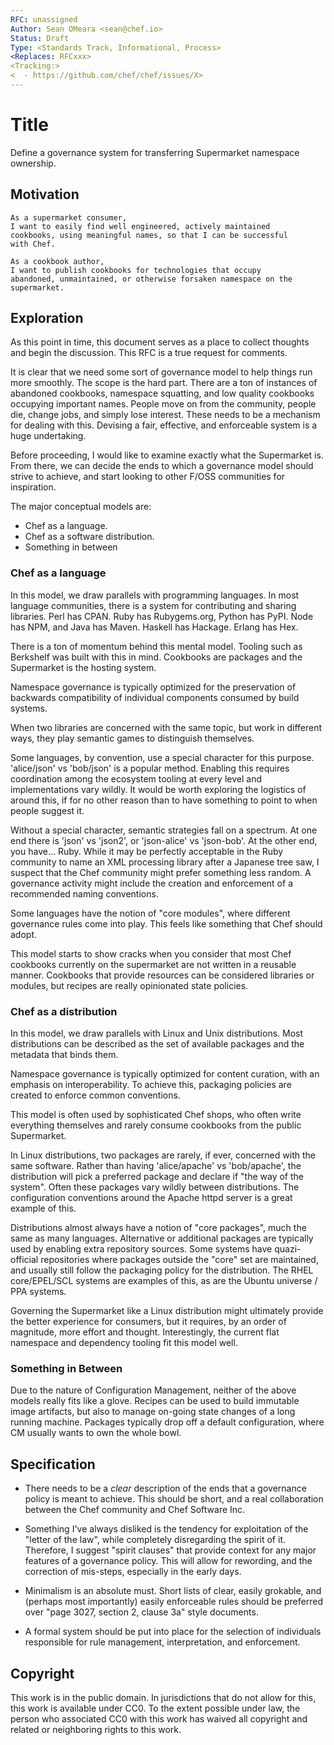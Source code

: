 ```yaml
---
RFC: unassigned
Author: Sean OMeara <sean@chef.io>
Status: Draft
Type: <Standards Track, Informational, Process>
<Replaces: RFCxxx>
<Tracking:>
<  - https://github.com/chef/chef/issues/X>
---
```


# Title

Define a governance system for transferring Supermarket namespace
ownership.

## Motivation

    As a supermarket consumer,
    I want to easily find well engineered, actively maintained
    cookbooks, using meaningful names, so that I can be successful
    with Chef.

    As a cookbook author,
    I want to publish cookbooks for technologies that occupy
    abandoned, unmaintained, or otherwise forsaken namespace on the
    supermarket.

## Exploration

As this point in time, this document serves as a place to collect
thoughts and begin the discussion. This RFC is a true request for
comments.

It is clear that we need some sort of governance model to help things
run more smoothly. The scope is the hard part. There are a ton of
instances of abandoned cookbooks, namespace squatting, and low quality
cookbooks occupying important names. People move on from the
community, people die, change jobs, and simply lose interest. These
needs to be a mechanism for dealing with this. Devising a fair,
effective, and enforceable system is a huge undertaking.
  
Before proceeding, I would like to examine exactly what the
Supermarket is. From there, we can decide the ends to which a
governance model should strive to achieve, and start looking to other
F/OSS communities for inspiration.

The major conceptual models are:
    
- Chef as a language.
- Chef as a software distribution.
- Something in between
   
### Chef as a language
    
In this model, we draw parallels with programming languages. In most
language communities, there is a system for contributing  and sharing
libraries. Perl has CPAN. Ruby has Rubygems.org, Python has PyPI. Node 
has NPM, and Java has Maven. Haskell has Hackage. Erlang has Hex.
    
There is a ton of momentum behind this mental model. Tooling such as
Berkshelf was built with this in mind. Cookbooks are packages and the
Supermarket is the hosting system.
   
Namespace governance is typically optimized for the preservation of
backwards compatibility of individual components consumed by build
systems.
    
When two libraries are concerned with the same topic, but work in
different ways, they play semantic games to distinguish themselves.

Some languages, by convention, use a special character for this
purpose. 'alice/json' vs 'bob/json' is a popular method. Enabling this
requires coordination among the ecosystem tooling at every level  and
implementations vary wildly. It would be worth exploring the logistics
of around this, if for no other reason than to have something to point
to when people suggest it.

Without a special character, semantic strategies fall on a spectrum.
At one end there is 'json' vs 'json2', or 'json-alice' vs 'json-bob'.
At the other end, you have... Ruby. While it may be perfectly
acceptable in the Ruby community to name an XML processing library
after a Japanese tree saw, I suspect that the Chef community might
prefer something less random. A governance activity might include the
creation and enforcement of a recommended naming conventions.
   
Some languages have the notion of "core modules", where different
governance rules come into play. This feels like something that Chef
should adopt.

This model starts to show cracks when you consider that most Chef
cookbooks currently on the supermarket are not written in a reusable
manner. Cookbooks that provide resources can be considered libraries
or modules, but recipes are really opinionated state policies.

### Chef as a distribution

In this model, we draw parallels with Linux and Unix distributions.
Most distributions can be described as the set of available packages
and the metadata that binds them.

Namespace governance is typically optimized for content curation, with
an emphasis on interoperability. To achieve this, packaging policies
are created to enforce common conventions.

This model is often used by sophisticated Chef shops, who often write
everything themselves and rarely consume cookbooks from the public
Supermarket.
   
In Linux distributions, two packages are rarely, if ever, concerned
with the same software. Rather than having 'alice/apache' vs
'bob/apache', the distribution will pick a preferred package and
declare if "the way of the system". Often these packages vary wildly
between distributions. The configuration conventions around the Apache
httpd server is a great example of this.

   
Distributions almost always have a notion of "core packages", much the
same as many languages. Alternative or additional packages are
typically used by enabling extra repository sources. Some  systems
have quazi-official repositories where packages outside the "core" set
are maintained, and usually still follow the packaging policy for the
distribution. The RHEL core/EPEL/SCL systems are examples of this, as
are the Ubuntu universe / PPA systems.

Governing the Supermarket like a Linux distribution might ultimately
provide the better experience for consumers, but it requires, by an
order of magnitude, more effort and thought. Interestingly, the
current flat namespace and dependency tooling fit this model well.
      
### Something in Between
   
Due to the nature of Configuration Management, neither of the above
models really fits like a glove. Recipes can be used to build
immutable image artifacts, but also to manage on-going state changes
of a long running machine. Packages typically drop off a default
configuration, where CM usually wants to own the whole bowl.
   
## Specification

- There needs to be a *clear* description of the ends that a
  governance policy is meant to achieve. This should be short, and a
  real collaboration between the Chef community and Chef Software Inc.
  
     
- Something I've always disliked is the tendency for exploitation of
  the "letter of the law", while completely disregarding the spirit of
  it. Therefore, I suggest "spirit clauses" that provide context for
  any major features of a governance policy. This will allow for
  rewording, and the correction of mis-steps, especially in the early
  days.
  
          
- Minimalism is an absolute must. Short lists of clear, easily
  grokable, and (perhaps most importantly) easily enforceable rules
  should be preferred over "page 3027, section 2, clause 3a" style
  documents.
      
- A formal system should be put into place for the selection of
  individuals responsible for rule management, interpretation, and
  enforcement.  
    
## Copyright

This work is in the public domain. In jurisdictions that do not allow for this,
this work is available under CC0. To the extent possible under law, the person
who associated CC0 with this work has waived all copyright and related or
neighboring rights to this work.
